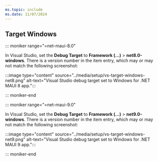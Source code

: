 ```yaml
---
ms.topic: include
ms.date: 11/07/2024
---
```


## Target Windows

::: moniker range="=net-maui-8.0"

In Visual Studio, set the **Debug Target** to **Framework (...)** > **net8.0-windows**. There is a version number in the item entry, which may or may not match the following screenshot:

:::image type="content" source="../media/setup/vs-target-windows-net8.png" alt-text="Visual Studio debug target set to Windows for .NET MAUI 8 app.":::

::: moniker-end

::: moniker range="=net-maui-9.0"

In Visual Studio, set the **Debug Target** to **Framework (...)** > **net9.0-windows**. There is a version number in the item entry, which may or may not match the following screenshot:

:::image type="content" source="../media/setup/vs-target-windows-net9.png" alt-text="Visual Studio debug target set to Windows for .NET MAUI 9 app.":::

::: moniker-end
